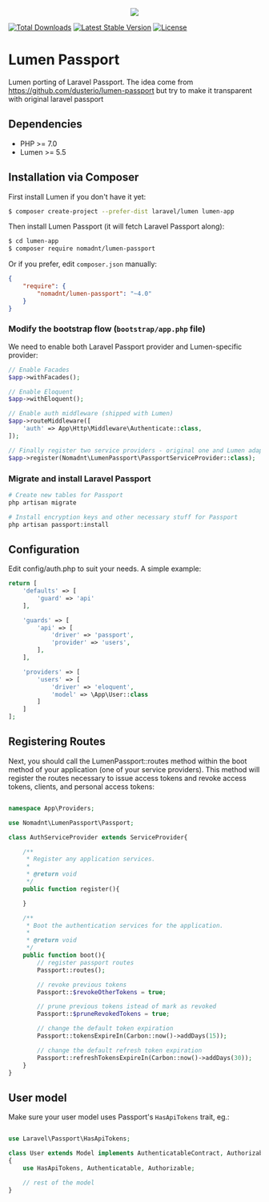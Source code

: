 <p align="center"><img src="https://laravel.com/assets/img/components/logo-passport.svg"></p>

[![Total Downloads](https://poser.pugx.org/nomadnt/lumen-passport/downloads)](https://packagist.org/packages/nomadnt/lumen-passport)
[![Latest Stable Version](https://poser.pugx.org/nomadnt/lumen-passport/v/stable)](https://packagist.org/packages/nomadnt/lumen-passport)
[![License](https://poser.pugx.org/nomadnt/lumen-passport/license)](https://packagist.org/packages/nomadnt/lumen-passport)

# Lumen Passport

Lumen porting of Laravel Passport.
The idea come from https://github.com/dusterio/lumen-passport but try to make it transparent with original laravel passport

## Dependencies

* PHP >= 7.0
* Lumen >= 5.5

## Installation via Composer

First install Lumen if you don't have it yet:
```bash
$ composer create-project --prefer-dist laravel/lumen lumen-app
```

Then install Lumen Passport (it will fetch Laravel Passport along):

```bash
$ cd lumen-app
$ composer require nomadnt/lumen-passport
```

Or if you prefer, edit `composer.json` manually:

```json
{
    "require": {
        "nomadnt/lumen-passport": "~4.0"
    }
}
```

### Modify the bootstrap flow (```bootstrap/app.php``` file)

We need to enable both Laravel Passport provider and Lumen-specific provider:

```php
// Enable Facades
$app->withFacades();

// Enable Eloquent
$app->withEloquent();

// Enable auth middleware (shipped with Lumen)
$app->routeMiddleware([
    'auth' => App\Http\Middleware\Authenticate::class,
]);

// Finally register two service providers - original one and Lumen adapter
$app->register(Nomadnt\LumenPassport\PassportServiceProvider::class);
```

### Migrate and install Laravel Passport

```bash
# Create new tables for Passport
php artisan migrate

# Install encryption keys and other necessary stuff for Passport
php artisan passport:install
```

## Configuration

Edit config/auth.php to suit your needs. A simple example:

```php
return [
    'defaults' => [
        'guard' => 'api'
    ],

    'guards' => [
        'api' => [
            'driver' => 'passport',
            'provider' => 'users',
        ],
    ],

    'providers' => [
        'users' => [
            'driver' => 'eloquent',
            'model' => \App\User::class
        ]
    ]
];
```

## Registering Routes

Next, you should call the LumenPassport::routes method within the boot method of your application (one of your service providers).
This method will register the routes necessary to issue access tokens and revoke access tokens, clients, and personal access tokens:

```php

namespace App\Providers;

use Nomadnt\LumenPassport\Passport;

class AuthServiceProvider extends ServiceProvider{

    /**
     * Register any application services.
     *
     * @return void
     */
    public function register(){

    }

    /**
     * Boot the authentication services for the application.
     *
     * @return void
     */
    public function boot(){
        // register passport routes
        Passport::routes();

        // revoke previous tokens
        Passport::$revokeOtherTokens = true;

        // prune previous tokens istead of mark as revoked
        Passport::$pruneRevokedTokens = true;

        // change the default token expiration
        Passport::tokensExpireIn(Carbon::now()->addDays(15));

        // change the default refresh token expiration
        Passport::refreshTokensExpireIn(Carbon::now()->addDays(30));
    }
}

```

## User model

Make sure your user model uses Passport's ```HasApiTokens``` trait, eg.:

```php

use Laravel\Passport\HasApiTokens;

class User extends Model implements AuthenticatableContract, AuthorizableContract
{
    use HasApiTokens, Authenticatable, Authorizable;

    // rest of the model
}
```
